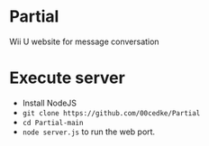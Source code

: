 # Partial
Wii U website for message conversation

# Execute server
- Install NodeJS
- `git clone https://github.com/00cedke/Partial`
- `cd Partial-main`
- `node server.js` to run the web port.
